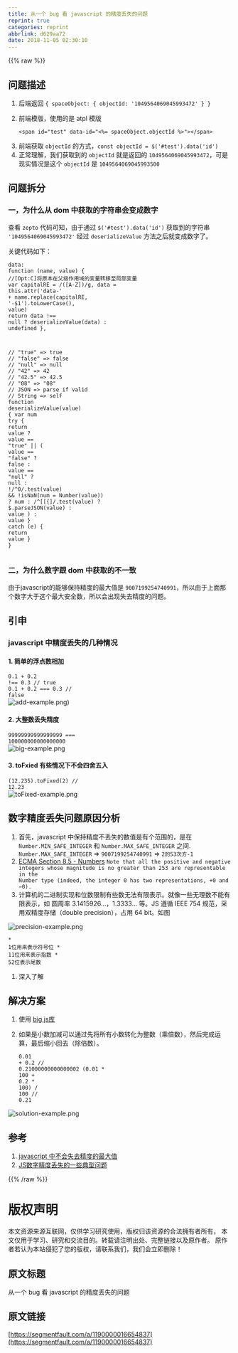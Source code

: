 ```yaml
---
title: 从一个 bug 看 javascript 的精度丢失的问题
reprint: true
categories: reprint
abbrlink: d629aa72
date: 2018-11-05 02:30:10
---
```


{{% raw %}}
<h2 id="articleHeader0">&#x95EE;&#x9898;&#x63CF;&#x8FF0;</h2><ol><li>&#x540E;&#x7AEF;&#x8FD4;&#x56DE; <code>{ spaceObject: { objectId: &apos;1049564069045993472&apos; } }</code></li><li><p>&#x524D;&#x7AEF;&#x6A21;&#x7248;&#xFF0C;&#x4F7F;&#x7528;&#x7684;&#x662F; atpl &#x6A21;&#x7248;</p><div class="widget-codetool" style="display:none"><div class="widget-codetool--inner"><span class="selectCode code-tool" data-toggle="tooltip" data-placement="top" title="" data-original-title="&#x5168;&#x9009;"></span> <span type="button" class="copyCode code-tool" data-toggle="tooltip" data-placement="top" data-clipboard-text="&lt;span id=&quot;test&quot; data-id=&quot;&lt;%= spaceObject.objectId %&gt;&quot;&gt;&lt;/span&gt;" title="" data-original-title="&#x590D;&#x5236;"></span> <span type="button" class="saveToNote code-tool" data-toggle="tooltip" data-placement="top" title="" data-original-title="&#x653E;&#x8FDB;&#x7B14;&#x8BB0;"></span></div></div><pre class="hljs erb"><code style="word-break:break-word;white-space:initial"><span class="xml"><span class="hljs-tag">&lt;<span class="hljs-name">span</span> <span class="hljs-attr">id</span>=<span class="hljs-string">&quot;test&quot;</span> <span class="hljs-attr">data-id</span>=<span class="hljs-string">&quot;&lt;%=</span></span></span><span class="ruby"> spaceObject.objectId </span><span class="xml"><span class="hljs-tag"><span class="hljs-string">%&gt;&quot;</span>&gt;</span><span class="hljs-tag">&lt;/<span class="hljs-name">span</span>&gt;</span></span></code></pre></li><li>&#x524D;&#x7AEF;&#x83B7;&#x53D6; <code>objectId</code> &#x7684;&#x65B9;&#x5F0F;&#xFF0C;<code>const objectId = $(&apos;#test&apos;).data(&apos;id&apos;)</code></li><li>&#x6B63;&#x5E38;&#x7406;&#x89E3;&#xFF0C;&#x6211;&#x4EEC;&#x83B7;&#x53D6;&#x5230;&#x7684; <code>objectId</code> &#x5C31;&#x662F;&#x8FD4;&#x56DE;&#x7684; <code>1049564069045993472</code>&#xFF0C;&#x53EF;&#x662F;&#x73B0;&#x5B9E;&#x60C5;&#x51B5;&#x662F;&#x8FD9;&#x4E2A; <code>objectId</code> &#x662F; <code>1049564069045993500</code></li></ol><h2 id="articleHeader1">&#x95EE;&#x9898;&#x62C6;&#x5206;</h2><h3 id="articleHeader2">&#x4E00;&#xFF0C;&#x4E3A;&#x4EC0;&#x4E48;&#x4ECE; dom &#x4E2D;&#x83B7;&#x53D6;&#x7684;&#x5B57;&#x7B26;&#x4E32;&#x4F1A;&#x53D8;&#x6210;&#x6570;&#x5B57;</h3><p>&#x67E5;&#x770B; <code>zepto</code> &#x4EE3;&#x7801;&#x53EF;&#x77E5;&#xFF0C;&#x7531;&#x4E8E;&#x901A;&#x8FC7; <code>$(&apos;#test&apos;).data(&apos;id&apos;)</code> &#x83B7;&#x53D6;&#x5230;&#x7684;&#x5B57;&#x7B26;&#x4E32; <code>&apos;1049564069045993472&apos;</code> &#x7ECF;&#x8FC7; <code>deserializeValue</code> &#x65B9;&#x6CD5;&#x4E4B;&#x540E;&#x5C31;&#x53D8;&#x6210;&#x6570;&#x5B57;&#x4E86;&#x3002;</p><p>&#x5173;&#x952E;&#x4EE3;&#x7801;&#x5982;&#x4E0B;&#xFF1A;</p><div class="widget-codetool" style="display:none"><div class="widget-codetool--inner"><span class="selectCode code-tool" data-toggle="tooltip" data-placement="top" title="" data-original-title="&#x5168;&#x9009;"></span> <span type="button" class="copyCode code-tool" data-toggle="tooltip" data-placement="top" data-clipboard-text="data: function (name, value) {
      //[Opt:C]&#x5C06;&#x539F;&#x672C;&#x5728;&#x7236;&#x7EA7;&#x4F5C;&#x7528;&#x57DF;&#x7684;&#x53D8;&#x91CF;&#x8F6C;&#x79FB;&#x81F3;&#x5C40;&#x90E8;&#x53D8;&#x91CF;
      var capitalRE = /([A-Z])/g,
        data = this.attr(&apos;data-&apos; + name.replace(capitalRE, &apos;-$1&apos;).toLowerCase(), value)
      return data !== null ? deserializeValue(data) : undefined
    },

// &quot;true&quot;  =&gt; true
  // &quot;false&quot; =&gt; false
  // &quot;null&quot;  =&gt; null
  // &quot;42&quot;    =&gt; 42
  // &quot;42.5&quot;  =&gt; 42.5
  // &quot;08&quot;    =&gt; &quot;08&quot;
  // JSON    =&gt; parse if valid
  // String  =&gt; self
function deserializeValue(value) {
    var num
    try {
      return value ?
        value == &quot;true&quot; ||
        ( value == &quot;false&quot; ? false :
          value == &quot;null&quot; ? null :
            !/^0/.test(value) &amp;&amp; !isNaN(num = Number(value)) ? num :
              /^[\[\{]/.test(value) ? $.parseJSON(value) :
                value )
        : value
    } catch (e) {
      return value
    }
  }" title="" data-original-title="&#x590D;&#x5236;"></span> <span type="button" class="saveToNote code-tool" data-toggle="tooltip" data-placement="top" title="" data-original-title="&#x653E;&#x8FDB;&#x7B14;&#x8BB0;"></span></div></div><pre class="hljs cs"><code>data: function (name, <span class="hljs-keyword">value</span>) {
      <span class="hljs-comment">//[Opt:C]&#x5C06;&#x539F;&#x672C;&#x5728;&#x7236;&#x7EA7;&#x4F5C;&#x7528;&#x57DF;&#x7684;&#x53D8;&#x91CF;&#x8F6C;&#x79FB;&#x81F3;&#x5C40;&#x90E8;&#x53D8;&#x91CF;</span>
      <span class="hljs-keyword">var</span> capitalRE = /([A-Z])/g,
        data = <span class="hljs-keyword">this</span>.attr(<span class="hljs-string">&apos;data-&apos;</span> + name.replace(capitalRE, <span class="hljs-string">&apos;-$1&apos;</span>).toLowerCase(), <span class="hljs-keyword">value</span>)
      <span class="hljs-keyword">return</span> data !== <span class="hljs-literal">null</span> ? deserializeValue(data) : undefined
    },

<span class="hljs-comment">// &quot;true&quot;  =&gt; true</span>
  <span class="hljs-comment">// &quot;false&quot; =&gt; false</span>
  <span class="hljs-comment">// &quot;null&quot;  =&gt; null</span>
  <span class="hljs-comment">// &quot;42&quot;    =&gt; 42</span>
  <span class="hljs-comment">// &quot;42.5&quot;  =&gt; 42.5</span>
  <span class="hljs-comment">// &quot;08&quot;    =&gt; &quot;08&quot;</span>
  <span class="hljs-comment">// JSON    =&gt; parse if valid</span>
  <span class="hljs-comment">// String  =&gt; self</span>
<span class="hljs-function">function <span class="hljs-title">deserializeValue</span>(<span class="hljs-params"><span class="hljs-keyword">value</span></span>) </span>{
    <span class="hljs-keyword">var</span> num
    <span class="hljs-keyword">try</span> {
      <span class="hljs-keyword">return</span> <span class="hljs-keyword">value</span> ?
        <span class="hljs-keyword">value</span> == <span class="hljs-string">&quot;true&quot;</span> ||
        ( <span class="hljs-keyword">value</span> == <span class="hljs-string">&quot;false&quot;</span> ? <span class="hljs-literal">false</span> :
          <span class="hljs-keyword">value</span> == <span class="hljs-string">&quot;null&quot;</span> ? <span class="hljs-literal">null</span> :
            !/^<span class="hljs-number">0</span>/.test(<span class="hljs-keyword">value</span>) &amp;&amp; !isNaN(num = Number(<span class="hljs-keyword">value</span>)) ? num :
              /^[\[\{]/.test(<span class="hljs-keyword">value</span>) ? $.parseJSON(<span class="hljs-keyword">value</span>) :
                <span class="hljs-keyword">value</span> )
        : <span class="hljs-keyword">value</span>
    } <span class="hljs-keyword">catch</span> (e) {
      <span class="hljs-keyword">return</span> <span class="hljs-keyword">value</span>
    }
  }</code></pre><h3 id="articleHeader3">&#x4E8C;&#xFF0C;&#x4E3A;&#x4EC0;&#x4E48;&#x6570;&#x5B57;&#x8DDF; dom &#x4E2D;&#x83B7;&#x53D6;&#x7684;&#x4E0D;&#x4E00;&#x81F4;</h3><p>&#x7531;&#x4E8E;javascript&#x7684;&#x80FD;&#x591F;&#x4FDD;&#x6301;&#x7CBE;&#x5EA6;&#x7684;&#x6700;&#x5927;&#x503C;&#x662F; <code>9007199254740991</code>&#xFF0C;&#x6240;&#x4EE5;&#x7531;&#x4E8E;&#x4E0A;&#x9762;&#x90A3;&#x4E2A;&#x6570;&#x5B57;&#x5927;&#x4E8E;&#x8FD9;&#x4E2A;&#x6700;&#x5927;&#x5B89;&#x5168;&#x6570;&#xFF0C;&#x6240;&#x4EE5;&#x4F1A;&#x51FA;&#x73B0;&#x5931;&#x53BB;&#x7CBE;&#x5EA6;&#x7684;&#x95EE;&#x9898;&#x3002;</p><h2 id="articleHeader4">&#x5F15;&#x7533;</h2><h3 id="articleHeader5">javascript &#x4E2D;&#x7CBE;&#x5EA6;&#x4E22;&#x5931;&#x7684;&#x51E0;&#x79CD;&#x60C5;&#x51B5;</h3><h4>1. &#x7B80;&#x5355;&#x7684;&#x6D6E;&#x70B9;&#x6570;&#x76F8;&#x52A0;</h4><p><code>0.1 + 0.2 !== 0.3 // true</code><br><code>0.1 + 0.2 === 0.3 // false</code><br><span class="img-wrap"><img data-src="/img/remote/1460000016654840?w=882&amp;h=234" src="https://static.alili.tech/img/remote/1460000016654840?w=882&amp;h=234" alt="add-example.png" title="add-example.png" style="cursor:pointer;display:inline"></span>)</p><h4>2. &#x5927;&#x6574;&#x6570;&#x4E22;&#x5931;&#x7CBE;&#x5EA6;</h4><p><code>99999999999999999 === 100000000000000000</code><br><span class="img-wrap"><img data-src="/img/remote/1460000016654841" src="https://static.alili.tech/img/remote/1460000016654841" alt="big-example.png" title="big-example.png" style="cursor:pointer;display:inline"></span></p><h4>3. toFxied &#x6709;&#x4E9B;&#x60C5;&#x51B5;&#x4E0B;&#x4E0D;&#x4F1A;&#x56DB;&#x820D;&#x4E94;&#x5165;</h4><p><code>(12.235).toFixed(2) // 12.23</code><br><span class="img-wrap"><img data-src="/img/remote/1460000016654842?w=672&amp;h=170" src="https://static.alili.tech/img/remote/1460000016654842?w=672&amp;h=170" alt="toFixed-example.png" title="toFixed-example.png" style="cursor:pointer"></span></p><h2 id="articleHeader6">&#x6570;&#x5B57;&#x7CBE;&#x5EA6;&#x4E22;&#x5931;&#x95EE;&#x9898;&#x539F;&#x56E0;&#x5206;&#x6790;</h2><ol><li>&#x9996;&#x5148;&#xFF0C;javascript &#x4E2D;&#x4FDD;&#x6301;&#x7CBE;&#x5EA6;&#x4E0D;&#x4E22;&#x5931;&#x7684;&#x6570;&#x503C;&#x662F;&#x6709;&#x4E2A;&#x8303;&#x56F4;&#x7684;&#xFF0C;&#x662F;&#x5728; <code>Number.MIN_SAFE_INTEGER</code> &#x548C; <code>Number.MAX_SAFE_INTEGER</code> &#x4E4B;&#x95F4;. <code>Number.MAX_SAFE_INTEGER</code> =&gt; <code>9007199254740991</code> =&gt; <code>2&#x7684;53&#x6B21;&#x65B9;-1</code></li><li><a href="http://ecma262-5.com/ELS5_HTML.htm#Section_8.5" rel="nofollow noreferrer" target="_blank">ECMA Section 8.5 - Numbers</a> <code>Note that all the positive and negative integers whose magnitude is no greater than 253 are representable in the Number type (indeed, the integer 0 has two representations, +0 and &#x2212;0).</code></li><li>&#x8BA1;&#x7B97;&#x673A;&#x7684;&#x4E8C;&#x8FDB;&#x5236;&#x5B9E;&#x73B0;&#x548C;&#x4F4D;&#x6570;&#x9650;&#x5236;&#x6709;&#x4E9B;&#x6570;&#x65E0;&#x6CD5;&#x6709;&#x9650;&#x8868;&#x793A;&#x3002;&#x5C31;&#x50CF;&#x4E00;&#x4E9B;&#x65E0;&#x7406;&#x6570;&#x4E0D;&#x80FD;&#x6709;&#x9650;&#x8868;&#x793A;&#xFF0C;&#x5982; &#x5706;&#x5468;&#x7387; 3.1415926...&#xFF0C;1.3333... &#x7B49;&#x3002;JS &#x9075;&#x5FAA; IEEE 754 &#x89C4;&#x8303;&#xFF0C;&#x91C7;&#x7528;&#x53CC;&#x7CBE;&#x5EA6;&#x5B58;&#x50A8;&#xFF08;double precision&#xFF09;&#xFF0C;&#x5360;&#x7528; 64 bit&#x3002;&#x5982;&#x56FE;</li></ol><p><span class="img-wrap"><img data-src="/img/remote/1460000016654843?w=1950&amp;h=138" src="https://static.alili.tech/img/remote/1460000016654843?w=1950&amp;h=138" alt="precision-example.png" title="precision-example.png" style="cursor:pointer"></span></p><div class="widget-codetool" style="display:none"><div class="widget-codetool--inner"><span class="selectCode code-tool" data-toggle="tooltip" data-placement="top" title="" data-original-title="&#x5168;&#x9009;"></span> <span type="button" class="copyCode code-tool" data-toggle="tooltip" data-placement="top" data-clipboard-text="* 1&#x4F4D;&#x7528;&#x6765;&#x8868;&#x793A;&#x7B26;&#x53F7;&#x4F4D;
* 11&#x4F4D;&#x7528;&#x6765;&#x8868;&#x793A;&#x6307;&#x6570;
* 52&#x4F4D;&#x8868;&#x793A;&#x5C3E;&#x6570;" title="" data-original-title="&#x590D;&#x5236;"></span> <span type="button" class="saveToNote code-tool" data-toggle="tooltip" data-placement="top" title="" data-original-title="&#x653E;&#x8FDB;&#x7B14;&#x8BB0;"></span></div></div><pre class="hljs asciidoc"><code><span class="hljs-bullet">* </span>1&#x4F4D;&#x7528;&#x6765;&#x8868;&#x793A;&#x7B26;&#x53F7;&#x4F4D;
<span class="hljs-bullet">* </span>11&#x4F4D;&#x7528;&#x6765;&#x8868;&#x793A;&#x6307;&#x6570;
<span class="hljs-bullet">* </span>52&#x4F4D;&#x8868;&#x793A;&#x5C3E;&#x6570;</code></pre><ol><li><a>&#x6DF1;&#x5165;&#x4E86;&#x89E3;</a></li></ol><h2 id="articleHeader7">&#x89E3;&#x51B3;&#x65B9;&#x6848;</h2><ol><li>&#x4F7F;&#x7528; <a href="https://github.com/MikeMcl/big.js" rel="nofollow noreferrer" target="_blank">big.js&#x5E93;</a></li><li><p>&#x5982;&#x679C;&#x662F;&#x5C0F;&#x6570;&#x52A0;&#x51CF;&#x53EF;&#x4EE5;&#x901A;&#x8FC7;&#x5148;&#x5C06;&#x6240;&#x6709;&#x5C0F;&#x6570;&#x8F6C;&#x5316;&#x4E3A;&#x6574;&#x6570;&#xFF08;&#x4E58;&#x500D;&#x6570;&#xFF09;&#xFF0C;&#x7136;&#x540E;&#x5B8C;&#x6210;&#x8FD0;&#x7B97;&#xFF0C;&#x6700;&#x540E;&#x7F29;&#x5C0F;&#x56DE;&#x53BB;&#xFF08;&#x9664;&#x500D;&#x6570;&#xFF09;&#x3002;</p><div class="widget-codetool" style="display:none"><div class="widget-codetool--inner"><span class="selectCode code-tool" data-toggle="tooltip" data-placement="top" title="" data-original-title="&#x5168;&#x9009;"></span> <span type="button" class="copyCode code-tool" data-toggle="tooltip" data-placement="top" data-clipboard-text="0.01 + 0.2 // 0.21000000000000002
(0.01 * 100 + 0.2 * 100) / 100 // 0.21" title="" data-original-title="&#x590D;&#x5236;"></span> <span type="button" class="saveToNote code-tool" data-toggle="tooltip" data-placement="top" title="" data-original-title="&#x653E;&#x8FDB;&#x7B14;&#x8BB0;"></span></div></div><pre class="hljs lsl"><code><span class="hljs-number">0.01</span> + <span class="hljs-number">0.2</span> <span class="hljs-comment">// 0.21000000000000002</span>
(<span class="hljs-number">0.01</span> * <span class="hljs-number">100</span> + <span class="hljs-number">0.2</span> * <span class="hljs-number">100</span>) / <span class="hljs-number">100</span> <span class="hljs-comment">// 0.21</span></code></pre></li></ol><p><span class="img-wrap"><img data-src="/img/remote/1460000016654844" src="https://static.alili.tech/img/remote/1460000016654844" alt="solution-example.png" title="solution-example.png" style="cursor:pointer;display:inline"></span></p><h2 id="articleHeader8">&#x53C2;&#x8003;</h2><ol><li><a href="https://stackoverflow.com/questions/307179/what-is-javascripts-highest-integer-value-that-a-number-can-go-to-without-losin" rel="nofollow noreferrer" target="_blank">javascript &#x4E2D;&#x4E0D;&#x4F1A;&#x5931;&#x53BB;&#x7CBE;&#x5EA6;&#x7684;&#x6700;&#x5927;&#x503C;</a></li><li><a href="https://www.cnblogs.com/snandy/p/4943138.html" rel="nofollow noreferrer" target="_blank">JS&#x6570;&#x5B57;&#x7CBE;&#x5EA6;&#x4E22;&#x5931;&#x7684;&#x4E00;&#x4E9B;&#x5178;&#x578B;&#x95EE;&#x9898;</a></li></ol>
{{% /raw %}}

# 版权声明
本文资源来源互联网，仅供学习研究使用，版权归该资源的合法拥有者所有，
本文仅用于学习、研究和交流目的。转载请注明出处、完整链接以及原作者。
原作者若认为本站侵犯了您的版权，请联系我们，我们会立即删除！

## 原文标题
从一个 bug 看 javascript 的精度丢失的问题

## 原文链接
[https://segmentfault.com/a/1190000016654837](https://segmentfault.com/a/1190000016654837)

